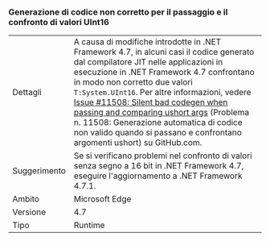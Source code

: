 ### <a name="incorrect-code-generation-when-passing-and-comparing-uint16-values"></a>Generazione di codice non corretto per il passaggio e il confronto di valori UInt16

|   |   |
|---|---|
|Dettagli|A causa di modifiche introdotte in .NET Framework 4.7, in alcuni casi il codice generato dal compilatore JIT nelle applicazioni in esecuzione in .NET Framework 4.7 confrontano in modo non corretto due valori <code>T:System.UInt16</code>. Per altre informazioni, vedere [Issue #11508: Silent bad codegen when passing and comparing ushort args](https://github.com/dotnet/coreclr/issues/11508) (Problema n. 11508: Generazione automatica di codice non valido quando si passano e confrontano argomenti ushort) su GitHub.com.|
|Suggerimento|Se si verificano problemi nel confronto di valori senza segno a 16 bit in .NET Framework 4.7, eseguire l'aggiornamento a .NET Framework 4.7.1.|
|Ambito|Microsoft Edge|
|Versione|4.7|
|Tipo|Runtime|

